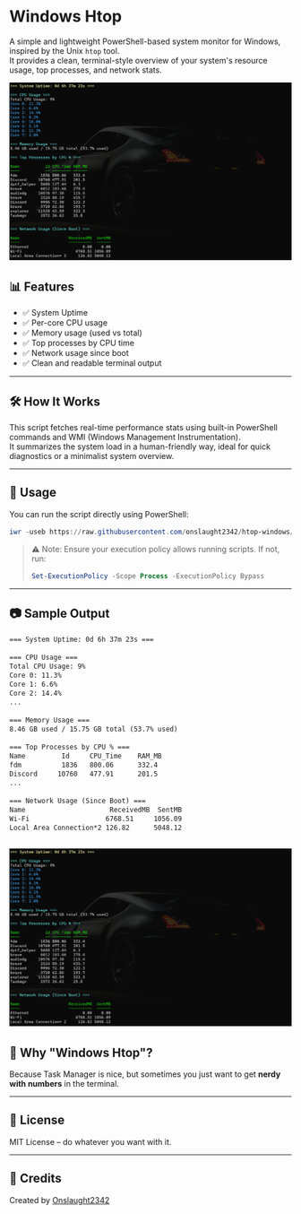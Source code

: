 # Windows Htop

A simple and lightweight PowerShell-based system monitor for Windows, inspired by the Unix `htop` tool.  
It provides a clean, terminal-style overview of your system's resource usage, top processes, and network stats.

![Windows Htop Terminal Output](asset/terminal.png)

## 📊 Features

- ✅ System Uptime
- ✅ Per-core CPU usage
- ✅ Memory usage (used vs total)
- ✅ Top processes by CPU time
- ✅ Network usage since boot
- ✅ Clean and readable terminal output

---

## 🛠 How It Works

This script fetches real-time performance stats using built-in PowerShell commands and WMI (Windows Management Instrumentation).  
It summarizes the system load in a human-friendly way, ideal for quick diagnostics or a minimalist system overview.

---

## 🚀 Usage

You can run the script directly using PowerShell:

```powershell
iwr -useb https://raw.githubusercontent.com/onslaught2342/htop-windows/main/htop.ps1 | iex
```

> ⚠️ Note: Ensure your execution policy allows running scripts. If not, run:
>
> ```powershell
> Set-ExecutionPolicy -Scope Process -ExecutionPolicy Bypass
> ```

---

## 📷 Sample Output

```
=== System Uptime: 0d 6h 37m 23s ===

=== CPU Usage ===
Total CPU Usage: 9%
Core 0: 11.3%
Core 1: 6.6%
Core 2: 14.4%
...

=== Memory Usage ===
8.46 GB used / 15.75 GB total (53.7% used)

=== Top Processes by CPU % ===
Name         Id     CPU_Time    RAM_MB
fdm          1836   800.06      332.4
Discord     10760   477.91      201.5
...

=== Network Usage (Since Boot) ===
Name                     ReceivedMB  SentMB
Wi-Fi                   6768.51     1056.09
Local Area Connection*2 126.82      5048.12
```

## ![Screenshot of Windows Htop](asset/terminal.png)

## 🧠 Why "Windows Htop"?

Because Task Manager is nice, but sometimes you just want to get **nerdy with numbers** in the terminal.

---

## 🖤 License

MIT License – do whatever you want with it.

---

## 🙌 Credits

Created by [Onslaught2342](https://github.com/onslaught2342)

```

```
